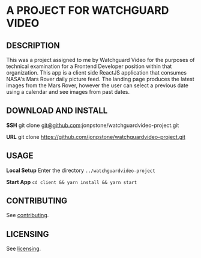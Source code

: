 # A PROJECT FOR WATCHGUARD VIDEO

## DESCRIPTION

This was a project assigned to me by Watchguard Video for the purposes of technical examination for a Frontend Developer position within that organization. This app is a client side ReactJS application that consumes NASA's Mars Rover daily picture feed. The landing page produces the latest images from the Mars Rover, however the user can select a previous date using a calendar and see images from past dates.

## DOWNLOAD AND INSTALL

**SSH**
git clone git@github.com:jonpstone/watchguardvideo-project.git

**URL**
git clone https://github.com/jonpstone/watchguardvideo-project.git

## USAGE

**Local Setup**
Enter the directory `../watchguardvideo-project`

**Start App**
`cd client && yarn install && yarn start`

## CONTRIBUTING

See [contributing](https://github.com/jonpstone/watchguardvideo-project/CONTRIBUTING.md).

## LICENSING

See [licensing](https://github.com/jonpstone/watchguardvideo-project/blob/master/LICENSE.md).
